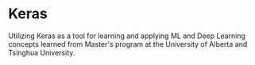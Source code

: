 # Keras
Utilizing Keras as a tool for learning and applying ML and Deep Learning concepts learned from Master's program at the University of Alberta and Tsinghua University.
